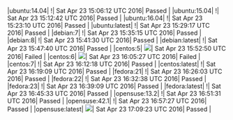 |ubuntu:14.04| \![](https://cdn.rawgit.com/Neilpang/letest/master/status/ubuntu-14.04.svg?1461423972)| Sat Apr 23 15:06:12 UTC 2016| Passed |
|ubuntu:15.04| \![](https://cdn.rawgit.com/Neilpang/letest/master/status/ubuntu-15.04.svg?1461424362)| Sat Apr 23 15:12:42 UTC 2016| Passed |
|ubuntu:16.04| \![](https://cdn.rawgit.com/Neilpang/letest/master/status/ubuntu-16.04.svg?1461424990)| Sat Apr 23 15:23:10 UTC 2016| Passed |
|ubuntu:latest| \![](https://cdn.rawgit.com/Neilpang/letest/master/status/ubuntu-latest.svg?1461425357)| Sat Apr 23 15:29:17 UTC 2016| Passed |
|debian:7| \![](https://cdn.rawgit.com/Neilpang/letest/master/status/debian-7.svg?1461425715)| Sat Apr 23 15:35:15 UTC 2016| Passed |
|debian:8| \![](https://cdn.rawgit.com/Neilpang/letest/master/status/debian-8.svg?1461426090)| Sat Apr 23 15:41:30 UTC 2016| Passed |
|debian:latest| \![](https://cdn.rawgit.com/Neilpang/letest/master/status/debian-latest.svg?1461426460)| Sat Apr 23 15:47:40 UTC 2016| Passed |
|centos:5| ![](https://cdn.rawgit.com/Neilpang/letest/master/status/centos-5.svg?1461426770)| Sat Apr 23 15:52:50 UTC 2016| Failed |
|centos:6| ![](https://cdn.rawgit.com/Neilpang/letest/master/status/centos-6.svg?1461427527)| Sat Apr 23 16:05:27 UTC 2016| Failed |
|centos:7| \![](https://cdn.rawgit.com/Neilpang/letest/master/status/centos-7.svg?1461427938)| Sat Apr 23 16:12:18 UTC 2016| Passed |
|centos:latest| \![](https://cdn.rawgit.com/Neilpang/letest/master/status/centos-latest.svg?1461428349)| Sat Apr 23 16:19:09 UTC 2016| Passed |
|fedora:21| \![](https://cdn.rawgit.com/Neilpang/letest/master/status/fedora-21.svg?1461428763)| Sat Apr 23 16:26:03 UTC 2016| Passed |
|fedora:22| \![](https://cdn.rawgit.com/Neilpang/letest/master/status/fedora-22.svg?1461429158)| Sat Apr 23 16:32:38 UTC 2016| Passed |
|fedora:23| \![](https://cdn.rawgit.com/Neilpang/letest/master/status/fedora-23.svg?1461429549)| Sat Apr 23 16:39:09 UTC 2016| Passed |
|fedora:latest| \![](https://cdn.rawgit.com/Neilpang/letest/master/status/fedora-latest.svg?1461429933)| Sat Apr 23 16:45:33 UTC 2016| Passed |
|opensuse:13.2| \![](https://cdn.rawgit.com/Neilpang/letest/master/status/opensuse-13.2.svg?1461430291)| Sat Apr 23 16:51:31 UTC 2016| Passed |
|opensuse:42.1| \![](https://cdn.rawgit.com/Neilpang/letest/master/status/opensuse-42.1.svg?1461430647)| Sat Apr 23 16:57:27 UTC 2016| Passed |
|opensuse:latest| ![](https://cdn.rawgit.com/Neilpang/letest/master/status/opensuse-latest.svg?1461431363)| Sat Apr 23 17:09:23 UTC 2016| Passed |
